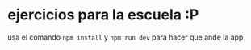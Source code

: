 # ejercicios para la escuela :P

usa el comando `npm install` y `npm run dev` para hacer que ande la app

